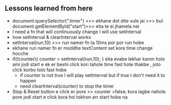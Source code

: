 ## Lessons learned from here

- document.querySelector(".timer") >>> ekhane dot dite vule jai >>> but document.getElementById("start")>>> eita te ei jhamela nei
- I need a fn that will continuously change I will use setInterval
- how setInterval & clearInterval works
- setInterval(run,10) >>> run namer fn ta 10ms por por run hobe
- ekhane run namer fn er moddhe textContent set kore time change hocche
- if(!counter){
  counter = setInterval(run,10);
  }
  eita evabe lekhar karon holo ami jodi start e ek er beshi click kori tahole time fast hote thakbe , joto click korbo toto fast hobe
  - if counter is not true I will play setInterval but if true I don't need it to happen
  - need clearInterval(counter) to stop the timer
- Stop & Reset button e click er pore >> counter =false; kora lagbe nahole pore jodi start e click kora hoi tokhon arr start hobe na
